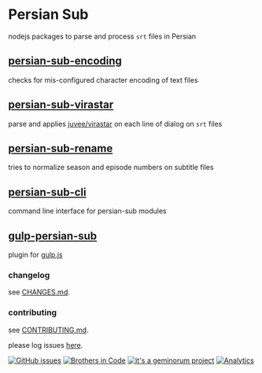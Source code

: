 # Persian Sub

nodejs packages to parse and process `srt` files in Persian

## [persian-sub-encoding](https://www.npmjs.com/package/persian-sub-encoding)

checks for mis-configured character encoding of text files

## [persian-sub-virastar](https://www.npmjs.com/package/persian-sub-virastar)

parse and applies [juvee/virastar](https://github.com/juvee/virastar) on each line of dialog on `srt` files

## [persian-sub-rename](https://www.npmjs.com/package/persian-sub-rename)

tries to normalize season and episode numbers on subtitle files

## [persian-sub-cli](https://www.npmjs.com/package/persian-sub-cli)

command line interface for persian-sub modules

## [gulp-persian-sub](https://www.npmjs.com/package/gulp-persian-sub)

plugin for [gulp.js](http://gulpjs.com/)

### changelog
see [CHANGES.md](https://github.com/brothersincode/persian-sub/CHANGES.md).

### contributing
see [CONTRIBUTING.md](https://github.com/brothersincode/persian-sub/CONTRIBUTING.md).

please log issues [here](https://github.com/brothersincode/persian-sub/issues).

[![GitHub issues](https://img.shields.io/github/issues/brothersincode/persian-sub.svg?style=flat-square)](https://github.com/brothersincode/persian-sub/issues)
[![Brothers in Code](http://img.shields.io/badge/Brothers-in_Code-lightgrey.svg?style=flat-square)](http://brothersincode.ir/)
[![it's a geminorum project](http://img.shields.io/badge/it's_a-geminorum_project-lightgrey.svg?style=flat-square)](http://geminorum.ir/)
[![Analytics](https://ga-beacon.appspot.com/UA-865830-4/persian-sub/readme?pixel)](https://github.com/brothersincode/persian-sub)
